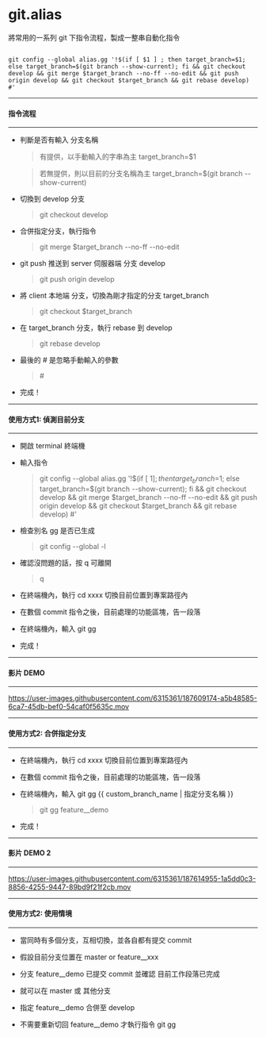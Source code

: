# git.alias
將常用的一系列 git 下指令流程，製成一整串自動化指令

<code>
git config --global alias.gg '!$(if [ $1 ] ; then target_branch=$1; else target_branch=$(git branch --show-current); fi && git checkout develop && git merge $target_branch --no-ff --no-edit && git push origin develop && git checkout $target_branch && git rebase develop) #'
</code>  
  
***


#### 指令流程
----------------
  
* 判斷是否有輸入 分支名稱

  > 有提供，以手動輸入的字串為主 target_branch=$1
  
  > 若無提供，則以目前的分支名稱為主 target_branch=$(git branch --show-current)

* 切換到 develop 分支

  >  git checkout develop 

* 合併指定分支，執行指令 

  >  git merge $target_branch --no-ff --no-edit

* git push 推送到 server 伺服器端 分支 develop

  >  git push origin develop

* 將 client 本地端 分支，切換為剛才指定的分支 target_branch 

  > git checkout $target_branch

* 在 target_branch 分支，執行 rebase 到 develop 

  > git rebase develop

* 最後的 # 是忽略手動輸入的參數

  >  \#

* 完成！



***



#### 使用方式1: 偵測目前分支
----------------

* 開啟 terminal 終端機

* 輸入指令

  >git config --global alias.gg '!$(if [ $1 ] ; then target_branch=$1; else target_branch=$(git branch --show-current); fi && git checkout develop && git merge $target_branch --no-ff --no-edit && git push origin develop && git checkout $target_branch && git rebase develop) #'

* 檢查別名 gg 是否已生成

  >git config --global -l 
  
* 確認沒問題的話，按 q 可離開

  >q

* 在終端機內，執行 cd xxxx 切換目前位置到專案路徑內

* 在數個 commit 指令之後，目前處理的功能區塊，告一段落

* 在終端機內，輸入 git gg

* 完成！

***


#### 影片 DEMO
----------------

https://user-images.githubusercontent.com/6315361/187609174-a5b48585-6ca7-45db-bef0-54caf0f5635c.mov



***


#### 使用方式2: 合併指定分支
----------------


* 在終端機內，執行 cd xxxx 切換目前位置到專案路徑內

* 在數個 commit 指令之後，目前處理的功能區塊，告一段落

* 在終端機內，輸入 git gg {{ custom_branch_name | 指定分支名稱 }}
  >git gg feature__demo

* 完成！

***

#### 影片 DEMO 2
----------------

https://user-images.githubusercontent.com/6315361/187614955-1a5dd0c3-8856-4255-9447-89bd9f21f2cb.mov

***

#### 使用方式2: 使用情境
----------------


* 當同時有多個分支，互相切換，並各自都有提交 commit

* 假設目前分支位置在 master or feature__xxx

* 分支 feature__demo 已提交 commit 並確認 目前工作段落已完成

* 就可以在 master 或 其他分支

* 指定 feature__demo 合併至 develop

* 不需要重新切回 feature__demo 才執行指令 git gg 

 
